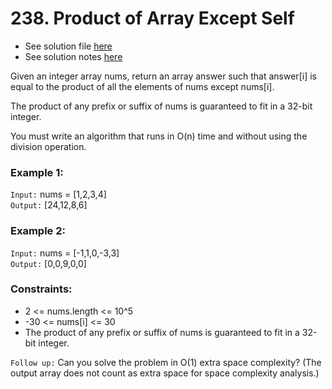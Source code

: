 # 238. Product of Array Except Self

- See solution file [here](./solution.cpp)
- See solution notes [here](./238.%20Product%20of%20Array%20Except%20Self.pdf)

Given an integer array nums, return an array answer such that answer[i] is equal to the
product of all the elements of nums except nums[i].

The product of any prefix or suffix of nums is guaranteed to fit in a 32-bit integer.

You must write an algorithm that runs in O(n) time and without using the division operation.

### Example 1:

`Input:` nums = [1,2,3,4]  
`Output:` [24,12,8,6]  

### Example 2:

`Input:` nums = [-1,1,0,-3,3]  
`Output:` [0,0,9,0,0]  
 
### Constraints:

- 2 <= nums.length <= 10^5
- -30 <= nums[i] <= 30
- The product of any prefix or suffix of nums is guaranteed to fit in a 32-bit integer.
 
`Follow up:` Can you solve the problem in O(1) extra space complexity? (The output array does not count as extra space for space complexity analysis.)